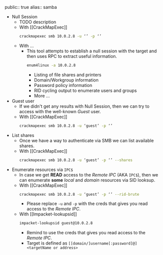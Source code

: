 public:: true
alias:: samba

- Null Session
	- TODO description
	- With [[CrackMapExec]]
	  ```bash
	  crackmapexec smb 10.0.2.8 -u ‘’ -p ‘’
	  ```
	- With ...
		- This tool attempts to establish a null session with the target and then uses RPC to extract useful information.
		  ```bash
		  enum4linux -a 10.0.2.8
		  ```
			- Listing of file shares and printers
			- Domain/Workgroup information
			- Password policy information
			- RID cycling output to enumerate users and groups
			- More ...
- Guest user
	- If we didn't get any results with Null Session, then we can try to access with the well-known *Guest* user.
	- With [[CrackMapExec]]
	  ```bash
	  crackmapexec smb 10.0.2.8 -u ‘guest’ -p ‘’
	  ```
- List shares
	- Once we have a way to authenticate via SMB we can list available shares.
	- With [[CrackMapExec]]
	  ```bash
	  crackmapexec smb 10.0.2.8 -u ‘guest’ -p ‘’ --shares
	  ```
- Enumerate resources via `IPC$`
	- In case we get **READ** access to the *Remote IPC* (AKA `IPC$`), then we can enumerate **some** *local* and *domain* resources via SID looksup.
	- With [[CrackMapExec]]
	  ```bash
	  crackmapexec smb 10.0.2.8 -u ‘guest’ -p ‘’ --rid-brute
	  ```
		- Please replace `-u` and `-p` with the creds that gives you read access to the *Remote IPC*.
	- With [[Impacket-lookupsid]]
	  ```bash
	  impacket-lookupsid guest@10.0.2.8
	  ```
		- Remind to use the creds that gives you read access to the *Remote IPC*.
		- Target is defined as `[[domain/]username[:password]@]<targetName or address>`